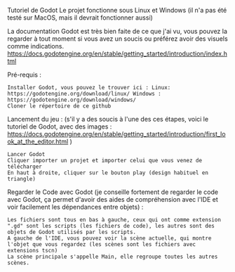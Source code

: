 Tutoriel de Godot 
Le projet fonctionne sous Linux et Windows (il n'a pas été testé sur MacOS, mais il devrait fonctionner aussi)

La documentation Godot est très bien faite de ce que j'ai vu, vous pouvez la regarder à tout moment si vous avez un soucis ou préférez avoir des visuels comme indications. https://docs.godotengine.org/en/stable/getting_started/introduction/index.html

Pré-requis :

    Installer Godot, vous pouvez le trouver ici : Linux: https://godotengine.org/download/linux/ Windows : https://godotengine.org/download/windows/
    Cloner le répertoire de ce github

Lancement du jeu :
(s'il y a des soucis à l'une des ces étapes, voici le tutoriel de Godot, avec des images : https://docs.godotengine.org/en/stable/getting_started/introduction/first_look_at_the_editor.html )

    Lancer Godot
    Cliquer importer un projet et importer celui que vous venez de télécharger
    En haut à droite, cliquer sur le bouton play (design habituel en triangle)

Regarder le Code avec Godot (je conseille fortement de regarder le code avec Godot, ça permet d'avoir des aides de compréhension avec l'IDE et voir facilement les dépendances entre objets) :

    Les fichiers sont tous en bas à gauche, ceux qui ont comme extension ".gd" sont les scripts (les fichiers de code), les autres sont des objets de Godot utilisés par les scripts.
    A gauche de l'IDE, vous pouvez voir la scène actuelle, qui montre l'objet que vous regardez (les scènes sont les fichiers avec extensions tscn)
    La scène principale s'appelle Main, elle regroupe toutes les autres scènes.


